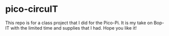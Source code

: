 # pico-circuIT
This repo is for a class project that I did for the Pico-Pi. It is my take on Bop-IT with the limited time and supplies that I had. Hope you like it!
